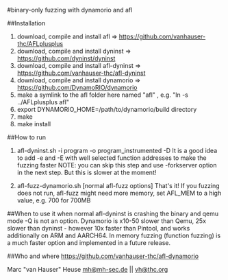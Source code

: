#binary-only fuzzing with dynamorio and afl

##Installation
1. download, compile and install afl => https://github.com/vanhauser-thc/AFLplusplus
2. download, compile and install dyninst => https://github.com/dyninst/dyninst
3. download, compile and install afl-dyninst  => https://github.com/vanhauser-thc/afl-dyninst
4. download, compile and install dynamorio => https://github.com/DynamoRIO/dynamorio
5. make a symlink to the afl folder here named "afl" , e.g. "ln -s ../AFLplusplus afl"
6. export DYNAMORIO_HOME=/path/to/dynamorio/build directory
7. make
8. make install


##How to run
1. afl-dyninst.sh -i program -o program_instrumented -D
It is a good idea to add -e and -E with well selected function addresses to
make the fuzzing faster
NOTE: you can skip this step and use -forkserver option in the next step.
But this is slower at the moment!

2. afl-fuzz-dynamorio.sh [normal afl-fuzz options]
That's it! If you fuzzing does not run, afl-fuzz might need more memory, set
AFL_MEM to a high value, e.g. 700 for 700MB


##When to use it
when normal afl-dyninst is crashing the binary and qemu mode -Q is not
an option.
Dynamorio is x10-50 slower than Qemu, 25x slower than dyninst - however 10x
faster than Pintool, and works additionally on ARM and AARCH64.
In memory fuzzing (function fuzzing) is a much faster option and implemented
in a future release.


##Who and where
https://github.com/vanhauser-thc/afl-dynamorio

Marc "van Hauser" Heuse <mh@mh-sec.de> || <vh@thc.org>

